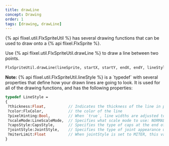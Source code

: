 ```yaml
---
title: drawLine
concept: Drawing
order: 1
tags: [drawing, drawLine]
---
```


{% api flixel.util.FlxSpriteUtil %} has several drawing functions that can be used to draw onto a {% api flixel.FlxSprite %}.

Use {% api flixel.util.FlxSpriteUtil.drawLine %} to draw a line between two points.

```haxe
FlxSpriteUtil.drawLine(lineSprite, startX, startY, endX, endY, lineStyle);
```

<div class="alert alert-info"><i class="fa fa-paperclip" aria-hidden="true"></i> <strong> Note:</strong> {% api flixel.util.FlxSpriteUtil.lineStyle %} is a `typedef` with several properties that define how your drawn lines are going to look. It is used for all of the drawing functions, and has the following properties:
</div>

```haxe
typedef LineStyle =
{
 ?thickness:Float,          // Indicates the thickness of the line in points; valid values are 0-255. 0 = hairline
 ?color:FlxColor,           // the color of the line
 ?pixelHinting:Bool,        // When `true`, line widths are adjusted to full pixel widths. With pixelHinting set to false, disjoints can appear for curves and straight lines. 
 ?scaleMode:LineScaleMode,  // Specifies what scale mode to use: NORMAL, NONE, VERTICAL, or HORIZONTAL. Affects how the line is drawn when the object is scaled (scaleX and scaleY).
 ?capsStyle:CapsStyle,      // Specifies the type of caps at the end of lines. Valid values are: NONE, ROUND, and SQUARE
 ?jointStyle:JointStyle,    // Specifies the type of joint appearance used at angles. Valid values are: BEVEL, ROUND, and MITER.
 ?miterLimit:Float          // When jointStyle is set to MITER, this value (1-255) determine how long the miter can extend beyond the point where the lines meet. The default value is 3.
}
```
